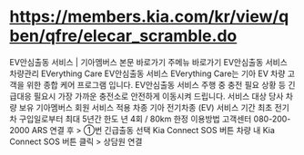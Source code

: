 # https://members.kia.com/kr/view/qben/qfre/elecar_scramble.do

EV안심출동 서비스 | 기아멤버스
본문 바로가기
주메뉴 바로가기
EV안심출동 서비스
차량관리
EVerything Care
EV안심출동 서비스
EVerything Care는 기아 EV 차량 고객을 위한 종합 케어 프로그램 입니다.
EV안심출동 서비스
주행 중 충전 필요 상황 등 긴급대응 필요시 가장 가까운 충전소로 안전하게 이동시켜 드립니다.
서비스 대상
당사 차량 보유 기아멤버스 회원
서비스 적용 차종
기아 전기차종 (EV)
서비스 기간
최초 전기차 구입일로부터 최대 5년간
한도
년 4회 / 80km 한정
이용방법
고객센터 080-200-2000
ARS 연결 후 > ①번 긴급출동 선택
Kia Connect SOS 버튼
차량 내 Kia Connect SOS 버튼 클릭 > 상담원 연결